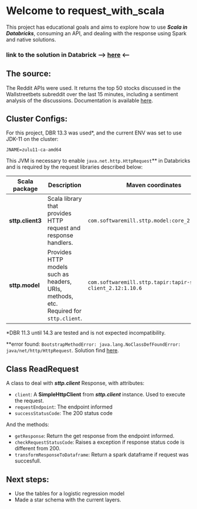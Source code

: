 # Welcome to request_with_scala
This project has educational goals and aims to explore how to use **_Scala in Databricks_**, consuming an API, and dealing with the response using Spark and native solutions.

### **link to the solution in Databrick --> [here](https://databricks-prod-cloudfront.cloud.databricks.com/public/4027ec902e239c93eaaa8714f173bcfc/3776439524338690/2632202910148279/5975377984582142/latest.html) <--**

## The source:
The Reddit APIs were used. It returns the top 50 stocks discussed in the Wallstreetbets subreddit over the last 15 minutes, including a sentiment analysis of the discussions. Documentation is available [here](https://tradestie.com/apps/reddit/api/).

## Cluster Configs:

For this project, DBR 13.3 was used*, and the current ENV was set to use JDK-11 on the cluster:

`JNAME=zulu11-ca-amd64` 

This JVM is necessary to enable `java.net.http.HttpRequest`** in Databricks and is required by the request libraries described below:

| Scala package | Description | Maven coordinates | Reference |
| - | - | - | - |
| **sttp.client3** | Scala library that provides HTTP request and response handlers. |`com.softwaremill.sttp.model:core_2.12:1.7.10`| [Documentation](https://sttp.softwaremill.com/en/stable/simple_sync.html) |
| **sttp.model** | Provides HTTP models such as headers, URIs, methods, etc. Required for `sttp.client`.|`com.softwaremill.sttp.tapir:tapir-sttp-client_2.12:1.10.6`| [Documentation](https://sttp.softwaremill.com/en/stable/model/model.html) |

*DBR 11.3 until 14.3 are tested and is not expected incompatibility.

**error found: `BootstrapMethodError: java.lang.NoClassDefFoundError: java/net/http/HttpRequest`. Solution find [here](https://docs.databricks.com/en/dev-tools/sdk-java.html#create-a-cluster-that-uses-jdk-17).


## Class ReadRequest
A class to deal with **_sttp.client_** Response, with attributes:
* `client`: A **SimpleHttpClient** from **_sttp.client_** instance. Used to execute the request.
* `requestEndpoint`: The endpoint informed
* `successStatusCode`: The 200 status code

And the methods:
* `getResponse`: Return the get response from the endpoint informed.
* `checkRequestStatusCode`: Raises a exception if response status code is different from 200.
* `transformResponseToDataframe`: Return a spark dataframe if request was succesfull.

## Next steps:
* Use the tables for a logistic regression model
* Made a star schema with the current layers.

